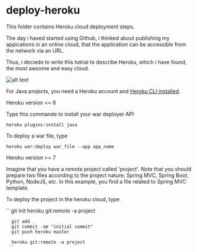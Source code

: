 deploy-heroku
==========================

This folder contains Heroku cloud deployment steps.

The day i haved started using Github, i thinked about publishing my appications in an online cloud, that the application can be accessible from the network via an URL. 

Thus, i deciede to write this tutrial to describe Heroku, which i have found, the most awsome and easy cloud. 


![alt text](https://upload.wikimedia.org/wikipedia/commons/thumb/0/06/Heroku_suporte.png/800px-Heroku_suporte.png?uselang=en-gb "supported languages")

  For Java projects, you need a Heroku account and [Heroku CLI installed](https://devcenter.heroku.com/articles/heroku-cli). 
  
Heroku version <= 6

  Type this commande to install your war deployer API 
  
  ``
    heroku plugins:install java
   ``
   
 
 To deploy a war file, type
 
   ``
     heroku war:deploy war_file --app app_name
     ``
     
Heroku version >= 7

Imagine that you have a remote project called 'project'. Note that you should prepare two files according to the project nature; Spring MVC, Spring Boot, Python, NodeJS, etc. In this example, you find a file related to Spring MVC template.

 To deploy the project in the heroku cloud, type
 
 
  ``
      git init
      heroku git:remote -a project

      git add .
      git commit -am "initial commit"
      git push heroku master

      heroku git:remote -a project
     ``


